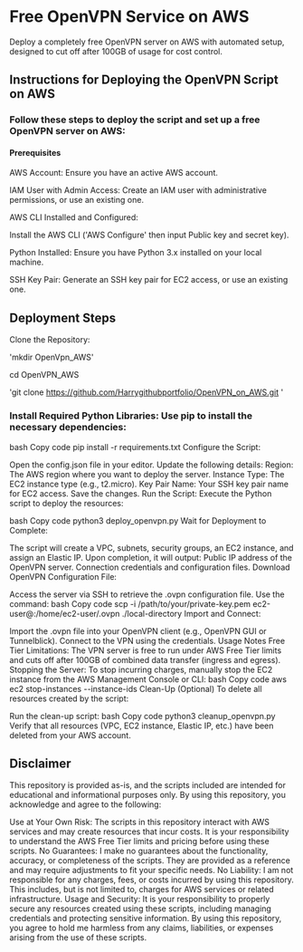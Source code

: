 # Free OpenVPN Service on AWS

Deploy a completely free OpenVPN server on AWS with automated setup, designed to cut off after 100GB of usage for cost control.


## Instructions for Deploying the OpenVPN Script on AWS

### Follow these steps to deploy the script and set up a free OpenVPN server on AWS:

#### Prerequisites
AWS Account: Ensure you have an active AWS account.

IAM User with Admin Access: Create an IAM user with administrative permissions, or use an existing one.

AWS CLI Installed and Configured:

Install the AWS CLI ('AWS Configure' then input Public key and secret key).

Python Installed: Ensure you have Python 3.x installed on your local machine.

SSH Key Pair: Generate an SSH key pair for EC2 access, or use an existing one.

## Deployment Steps

Clone the Repository:

'mkdir OpenVpn_AWS'

cd OpenVPN_AWS

'git clone https://github.com/Harrygithubportfolio/OpenVPN_on_AWS.git '

### Install Required Python Libraries: Use pip to install the necessary dependencies:

bash
Copy code
pip install -r requirements.txt
Configure the Script:

Open the config.json file in your editor.
Update the following details:
Region: The AWS region where you want to deploy the server.
Instance Type: The EC2 instance type (e.g., t2.micro).
Key Pair Name: Your SSH key pair name for EC2 access.
Save the changes.
Run the Script: Execute the Python script to deploy the resources:

bash
Copy code
python3 deploy_openvpn.py
Wait for Deployment to Complete:

The script will create a VPC, subnets, security groups, an EC2 instance, and assign an Elastic IP.
Upon completion, it will output:
Public IP address of the OpenVPN server.
Connection credentials and configuration files.
Download OpenVPN Configuration File:

Access the server via SSH to retrieve the .ovpn configuration file.
Use the command:
bash
Copy code
scp -i /path/to/your/private-key.pem ec2-user@<Server-IP>:/home/ec2-user/<config-file>.ovpn ./local-directory
Import and Connect:

Import the .ovpn file into your OpenVPN client (e.g., OpenVPN GUI or Tunnelblick).
Connect to the VPN using the credentials.
Usage Notes
Free Tier Limitations: The VPN server is free to run under AWS Free Tier limits and cuts off after 100GB of combined data transfer (ingress and egress).
Stopping the Server: To stop incurring charges, manually stop the EC2 instance from the AWS Management Console or CLI:
bash
Copy code
aws ec2 stop-instances --instance-ids <instance-id>
Clean-Up (Optional)
To delete all resources created by the script:

Run the clean-up script:
bash
Copy code
python3 cleanup_openvpn.py
Verify that all resources (VPC, EC2 instance, Elastic IP, etc.) have been deleted from your AWS account.

## Disclaimer

This repository is provided as-is, and the scripts included are intended for educational and informational purposes only. By using this repository, you acknowledge and agree to the following:

Use at Your Own Risk: The scripts in this repository interact with AWS services and may create resources that incur costs. It is your responsibility to understand the AWS Free Tier limits and pricing before using these scripts.
No Guarantees: I make no guarantees about the functionality, accuracy, or completeness of the scripts. They are provided as a reference and may require adjustments to fit your specific needs.
No Liability: I am not responsible for any charges, fees, or costs incurred by using this repository. This includes, but is not limited to, charges for AWS services or related infrastructure.
Usage and Security: It is your responsibility to properly secure any resources created using these scripts, including managing credentials and protecting sensitive information.
By using this repository, you agree to hold me harmless from any claims, liabilities, or expenses arising from the use of these scripts.